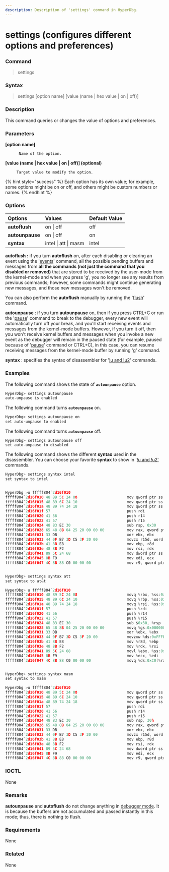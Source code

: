 ```yaml
---
description: Description of 'settings' command in HyperDbg.
---
```


# settings \(configures different options and preferences\)

### Command

> settings

### Syntax

> settings \[option name\] \[value \(name \| hex value \| on \| off\)\]

### Description

This command queries or changes the value of options and preferences.

### Parameters

**\[option name\]**

          Name of the option.

**\[value \(name \| hex value \| on \| off\)\] \(optional\)**

         Target value to modify the option.

{% hint style="success" %}
Each option has its own value; for example, some options might be on or off, and others might be custom numbers or names.
{% endhint %}

### Options

| Options | Values | Default Value |
| :--- | :--- | :--- |
| **autoflush** | on \| off | off |
| **autounpause** | on \| off | on |
| **syntax** | intel \| att \| masm | intel |

**autoflush :** if you turn **autoflush** on, after each disabling or clearing an event using the '[events](https://docs.hyperdbg.org/commands/debugging-commands/events)' command, all the possible pending buffers and messages from **all the commands \(not just the command that you disabled or removed\)** that are stored to be received by the user-mode from the kernel-mode and when you press '[g](https://docs.hyperdbg.org/commands/debugging-commands/g)', you no longer see any results from previous commands; however, some commands might continue generating new messages, and those new messages won't be removed. 

You can also perform the **autoflush** manually by running the '[flush](https://docs.hyperdbg.org/commands/debugging-commands/flush)' command.

**autounpause** : if you turn **autounpause** on, then if you press CTRL+C or run the '[pause](https://docs.hyperdbg.org/commands/debugging-commands/pause)' command to break to the debugger, every new event will automatically turn off your break, and you'll start receiving events and messages from the kernel-mode buffers. However, if you turn it off, then you won't receive kernel buffers and messages when you invoke a new event as the debugger will remain in the paused state \(for example, paused because of '[pause](https://docs.hyperdbg.org/commands/debugging-commands/pause)' command or CTRL+C\), in this case, you can resume receiving messages from the kernel-mode buffer by running '[g](https://docs.hyperdbg.org/commands/debugging-commands/g)' command.

**syntax** : specifies the syntax of disassembler for '[!u and !u2](https://docs.hyperdbg.org/commands/extension-commands/u)' commands.

### Examples

The following command shows the state of **`autounpause`** option.

```diff
HyperDbg> settings autounpause
auto-unpause is enabled
```

The following command turns **`autounpause`** on.

```diff
HyperDbg> settings autounpause on
set auto-unpause to enabled
```

The following command turns **`autounpause`** off.

```text
HyperDbg> settings autounpause off
set auto-unpause to disabled
```

The following command shows the different **syntax** used in the disassembler. You can choose your favorite **syntax** to show in '[!u and !u2' ](https://docs.hyperdbg.org/commands/extension-commands/u)commands.

```c
HyperDbg> settings syntax intel
set syntax to intel


HyperDbg >u fffff804`2d16f010
fffff804`2d16f010 48 89 5C 24 08                      mov qword ptr ss:[rsp+0x08], rbx
fffff804`2d16f015 48 89 6C 24 10                      mov qword ptr ss:[rsp+0x10], rbp
fffff804`2d16f01a 48 89 74 24 18                      mov qword ptr ss:[rsp+0x18], rsi
fffff804`2d16f01f 57                                  push rdi
fffff804`2d16f020 41 56                               push r14
fffff804`2d16f022 41 57                               push r15
fffff804`2d16f024 48 83 EC 30                         sub rsp, 0x30
fffff804`2d16f028 65 48 8B 04 25 20 00 00 00          mov rax, qword ptr gs:[0x0000000000000020]
fffff804`2d16f031 33 DB                               xor ebx, ebx
fffff804`2d16f033 44 0F B7 3D C5 3F 20 00             movzx r15d, word ptr ds:[0xFFFFF8042D373000]
fffff804`2d16f03b 41 8B E8                            mov ebp, r8d
fffff804`2d16f03e 48 8B F2                            mov rsi, rdx
fffff804`2d16f041 89 5C 24 68                         mov dword ptr ss:[rsp+0x68], ebx
fffff804`2d16f045 8B F9                               mov edi, ecx
fffff804`2d16f047 4C 8B 88 C0 00 00 00                mov r9, qword ptr ds:[rax+0xC0]


HyperDbg> settings syntax att
set syntax to at&t

HyperDbg> u fffff804`2d16f010
fffff804`2d16f010 48 89 5C 24 08                      movq %rbx, %ss:0x08(%rsp)
fffff804`2d16f015 48 89 6C 24 10                      movq %rbp, %ss:0x10(%rsp)
fffff804`2d16f01a 48 89 74 24 18                      movq %rsi, %ss:0x18(%rsp)
fffff804`2d16f01f 57                                  push %rdi
fffff804`2d16f020 41 56                               push %r14
fffff804`2d16f022 41 57                               push %r15
fffff804`2d16f024 48 83 EC 30                         sub $0x30, %rsp
fffff804`2d16f028 65 48 8B 04 25 20 00 00 00          movq %gs:0x0000000000000020, %rax
fffff804`2d16f031 33 DB                               xor %ebx, %ebx
fffff804`2d16f033 44 0F B7 3D C5 3F 20 00             movzxw %ds:0xFFFFF8042D373000, %r15d
fffff804`2d16f03b 41 8B E8                            mov %r8d, %ebp
fffff804`2d16f03e 48 8B F2                            mov %rdx, %rsi
fffff804`2d16f041 89 5C 24 68                         movl %ebx, %ss:0x68(%rsp)
fffff804`2d16f045 8B F9                               mov %ecx, %edi
fffff804`2d16f047 4C 8B 88 C0 00 00 00                movq %ds:0xC0(%rax), %r9


HyperDbg> settings syntax masm
set syntax to masm

HyperDbg >u fffff804`2d16f010
fffff804`2d16f010 48 89 5C 24 08                      mov qword ptr ss:[rsp+8h], rbx
fffff804`2d16f015 48 89 6C 24 10                      mov qword ptr ss:[rsp+10h], rbp
fffff804`2d16f01a 48 89 74 24 18                      mov qword ptr ss:[rsp+18h], rsi
fffff804`2d16f01f 57                                  push rdi
fffff804`2d16f020 41 56                               push r14
fffff804`2d16f022 41 57                               push r15
fffff804`2d16f024 48 83 EC 30                         sub rsp, 30h
fffff804`2d16f028 65 48 8B 04 25 20 00 00 00          mov rax, qword ptr gs:[$+20h]
fffff804`2d16f031 33 DB                               xor ebx, ebx
fffff804`2d16f033 44 0F B7 3D C5 3F 20 00             movzx r15d, word ptr ds:[$+203FCDh]
fffff804`2d16f03b 41 8B E8                            mov ebp, r8d
fffff804`2d16f03e 48 8B F2                            mov rsi, rdx
fffff804`2d16f041 89 5C 24 68                         mov dword ptr ss:[rsp+68h], ebx
fffff804`2d16f045 8B F9                               mov edi, ecx
fffff804`2d16f047 4C 8B 88 C0 00 00 00                mov r9, qword ptr ds:[rax+C0h]
```

### IOCTL

None

### **Remarks**

**autounpause** and **autoflush** do not change anything in [debugger mode](https://docs.hyperdbg.org/using-hyperdbg/prerequisites/operation-modes#debugger-mode). It is because the buffers are not accumulated and passed instantly in this mode; thus, there is nothing to flush.

### Requirements

None

### Related

None

